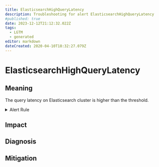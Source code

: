 ```yaml
---
title: ElasticsearchHighQueryLatency
description: Troubleshooting for alert ElasticsearchHighQueryLatency
#published: true
date: 2023-12-12T21:12:32.022Z
tags: 
  - LGTM
  - generated
editor: markdown
dateCreated: 2020-04-10T18:32:27.079Z
---
```


# ElasticsearchHighQueryLatency

## Meaning
[//]: # "Short paragraph that explains what the alert means"
The query latency on Elasticsearch cluster is higher than the threshold.

<details>
  <summary>Alert Rule</summary>

{{% rule "elasticsearch/prometheus-community-elasticsearch-exporter.yml" "ElasticsearchHighQueryLatency" %}}

{{% comment %}}

```yaml
alert: ElasticsearchHighQueryLatency
expr: elasticsearch_indices_search_fetch_time_seconds / elasticsearch_indices_search_fetch_total > 1
for: 5m
labels:
    severity: warning
annotations:
    summary: Elasticsearch High Query Latency (instance {{ $labels.instance }})
    description: |-
        The query latency on Elasticsearch cluster is higher than the threshold.
          VALUE = {{ $value }}
          LABELS = {{ $labels }}
    runbook: https://github.com/srerun/prometheus-alerts/blob/main/content/runbooks/prometheus-community-elasticsearch-exporter/ElasticsearchHighQueryLatency.md

```

{{% /comment %}}

</details>


## Impact
[//]: # "What could / will happen if the alert is not addressed"



## Diagnosis
[//]: # "Steps to take to identify the cause of the problem"



## Mitigation
[//]: # "The steps necessary to resolve the alert"
